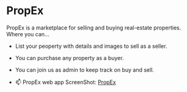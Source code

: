 # PropEx

PropEx is a marketplace for selling and buying real-estate properties.
Where you can...

* List your peoperty with details and images to sell as a seller.

* You can purchase any property as a buyer.

* You can join us as admin to keep track on buy and sell.


- 📫 PropEx web app ScreenShot: [PropEx](https://drive.google.com/drive/folders/1JpbSOWirXaKtZ2ZCT_ymJTlRUP0Y_A-g?usp=sharing)
